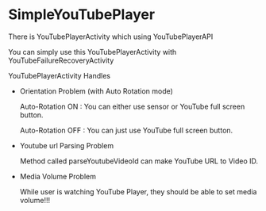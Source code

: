 SimpleYouTubePlayer
===================

There is YouTubePlayerActivity which using YouTubePlayerAPI

You can simply use this YouTubePlayerActivity with YouTubeFailureRecoveryActivity

YouTubePlayerActivity Handles


* Orientation Problem (with Auto Rotation mode)

    Auto-Rotation ON : You can either use sensor or YouTube full screen button.

    Auto-Rotation OFF : You can just use YouTube full screen button.


* Youtube url Parsing Problem

    Method called parseYoutubeVideoId can make YouTube URL to Video ID.


* Media Volume Problem

    While user is watching YouTube Player, they should be able to set media volume!!!
